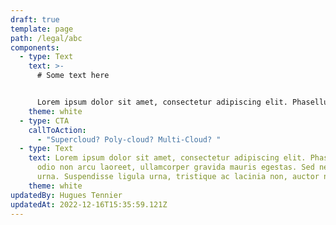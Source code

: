```yaml
---
draft: true
template: page
path: /legal/abc
components:
  - type: Text
    text: >-
      # Some text here


      Lorem ipsum dolor sit amet, consectetur adipiscing elit. Phasellus feugiat odio non arcu laoreet, ullamcorper gravida mauris egestas. Sed nec cursus urna. Suspendisse ligula urna, tristique ac lacinia non, auctor nec ex.
    theme: white
  - type: CTA
    callToAction:
      - "Supercloud? Poly-cloud? Multi-Cloud? "
  - type: Text
    text: Lorem ipsum dolor sit amet, consectetur adipiscing elit. Phasellus feugiat
      odio non arcu laoreet, ullamcorper gravida mauris egestas. Sed nec cursus
      urna. Suspendisse ligula urna, tristique ac lacinia non, auctor nec ex.
    theme: white
updatedBy: Hugues Tennier
updatedAt: 2022-12-16T15:35:59.121Z
---
```

